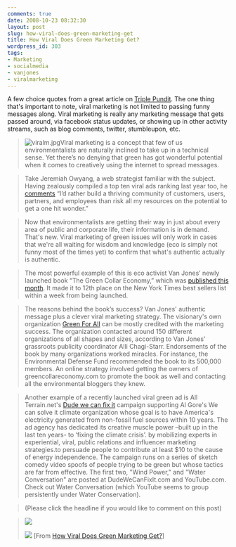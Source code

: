 ```yaml
---
comments: true
date: 2008-10-23 08:32:30
layout: post
slug: how-viral-does-green-marketing-get
title: How Viral Does Green Marketing Get?
wordpress_id: 303
tags:
- Marketing
- socialmedia
- vanjones
- viralmarketing
---
```


A few choice quotes from a great article on [Triple Pundit](http://www.triplepundit.com/pages/how-viral-does-green-marketing-003649.php). The one thing that's important to note, viral marketing is not limited to passing funny messages along. Viral marketing is really any marketing message that gets passed around, via facebook status updates, or showing up in other activity streams, such as blog comments, twitter, stumbleupon, etc.




> 
  
> 
> ![viralm.jpg](http://www.triplepundit.com/viralm.jpg)Viral marketing is a concept that few of us environmentalists are naturally inclined to take up in a technical sense. Yet there’s no denying that green has got wonderful potential when it comes to creatively using the internet to spread messages.
> 
> 

  
> 
> Take Jeremiah Owyang, a web strategist familiar with the subject. Having zealously compiled a top ten viral ads ranking last year too, he [comments](http://www.web-strategist.com/blog/2007/07/31/top-10-viral-video-advertisements/) “I’d rather build a thriving community of customers, users, partners, and employees than risk all my resources on the potential to get a one hit wonder.”
> 
> 

  
> 
> Now that environmentalists are getting their way in just about every area of public and corporate life, their information is in demand. That's new. Viral marketing of green issues will only work in cases that we're all waiting for wisdom and knowledge (eco is simply not funny most of the times yet) to confirm that what's authentic actually is authentic.
> 
> 

  
> 
> The most powerful example of this is eco activist Van Jones’ newly launched book “The Green Collar Economy,” which was [published this month](http://itsgettinghotinhere.org/2008/10/21/how-environmental-activist-van-jones-book-the-green-collar-economy-reached-the-nyt-best-sellers-list/). It made it to 12th place on the New York Times best sellers list within a week from being launched.
> 
> 

  
> 
> The reasons behind the book’s success? Van Jones' authentic message plus a clever viral marketing strategy. The visionary's own organization [Green For All](http://www.greenforall.org) can be mostly credited with the marketing success. The organization contacted around 150 different organizations of all shapes and sizes, according to Van Jones’ grassroots publicity coordinator Alli Chagi-Starr. Endorsements of the book by many organizations worked miracles. For instance, the Environmental Defense Fund recommended the book to its 500,000 members. An online strategy involved getting the owners of greencollareconomy.com to promote the book as well and contacting all the environmental bloggers they knew.
> 
> 

  
> 
> Another example of a recently launched viral green ad is All Terrain.net's [Dude we can fix it](http://www.marketwatch.com/news/story/dude-we-can-fix-it/story.aspx?guid=%7B41397041-81A2-4044-8C0A-5C7D918888AF%7D&dist=hppr) campaign supporting Al Gore's We can solve it climate organization whose goal is to have America's electricity generated from non-fossil fuel sources within 10 years. The ad agency has dedicated its creative muscle power –built up in the last ten years- to ‘fixing the climate crisis’. by mobilizing experts in experiential, viral, public relations and influencer marketing strategies.to persuade people to contribute at least $10 to the cause of energy independence. The campaign runs on a series of sketch comedy video spoofs of people trying to be green but whose tactics are far from effective. The first two, "Wind Power," and "Water Conversation" are posted at DudeWeCanFixIt.com and YouTube.com. Check out Water Conversation (which YouTube seems to group persistently under Water Conservation).
> 
> 

  
> 
> 
    
    
    
  
> 
> (Please click the headline if you would like to comment on this post)

  
> 
> [![](http://feeds.feedburner.com/~a/TriplePundit?i=OCtB8n)](http://feeds.feedburner.com/~a/TriplePundit?a=OCtB8n)
> 
> ![](http://feeds.feedburner.com/~r/TriplePundit/~4/428714686) [From [How Viral Does Green Marketing Get?](http://feeds.feedburner.com/~r/TriplePundit/~3/428714686/how-viral-does-green-marketing-003649.php)]





